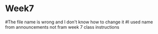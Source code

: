 # Week7
 
#The file name is wrong and I don't know how to change it
#I used name from announcements not fram week 7 class instructions

